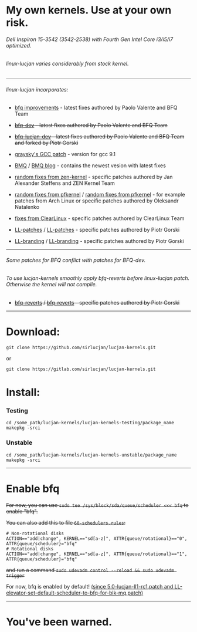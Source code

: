 # My own kernels. Use at your own risk.
###### Dell Inspiron 15-3542 (3542-2538) with Fourth Gen Intel Core i3/i5/i7 optimized.
###### linux-lucjan varies considerably from stock kernel. 
***
###### linux-lucjan incorporates:

* [bfq improvements](https://groups.google.com/forum/#!forum/bfq-iosched) - latest fixes authored by Paolo Valente and BFQ Team
 
* ~~[bfq-dev](https://github.com/Algodev-github/bfq-mq/commits/dev-bfq-on-5.4) - latest fixes authored by Paolo Valente and BFQ Team~~

* ~~[bfq-lucjan-dev](https://github.com/sirlucjan/bfq-mq-lucjan/commits/dev-bfq-on-5.4-lucjan) - latest fixes authored by Paolo Valente and BFQ Team and forked by Piotr Gorski~~
 
* [graysky's GCC patch](https://github.com/graysky2/kernel_gcc_patch) - version for gcc 9.1

* [BMQ](https://gitlab.com/alfredchen/bmq) / [BMQ blog](http://cchalpha.blogspot.com) - contains the newest vesion with latest fixes

* [random fixes from zen-kernel](https://github.com/zen-kernel/zen-kernel) - specific patches authored by Jan Alexander Steffens and ZEN Kernel Team

* [random fixes from pfkernel](https://github.com/pfactum/pf-kernel) / [random fixes from pfkernel](https://gitlab.com/post-factum/pf-kernel) - for example patches from Arch Linux or specific patches authored by Oleksandr Natalenko

* [fixes from ClearLinux](https://github.com/clearlinux-pkgs/linux) - specific patches authored by ClearLinux Team

* [LL-patches](https://github.com/sirlucjan/kernel-patches/tree/master/5.4/ll-patches) / [LL-patches](https://gitlab.com/sirlucjan/kernel-patches/tree/master/5.4/ll-patches) - specific patches authored by Piotr Gorski

* [LL-branding](https://github.com/sirlucjan/kernel-patches/tree/master/5.4/ll-branding) / [LL-branding](https://gitlab.com/sirlucjan/kernel-patches/tree/master/5.4/ll-branding) - specific patches authored by Piotr Gorski

***

###### Some patches for BFQ conflict with patches for BFQ-dev.

###### To use lucjan-kernels smoothly apply bfq-reverts before linux-lucjan patch. Otherwise the kernel will not compile.

* ~~[bfq-reverts](https://github.com/sirlucjan/kernel-patches/tree/master/5.4/bfq-reverts) / [bfq-reverts](https://gitlab.com/sirlucjan/kernel-patches/tree/master/5.4/bfq-reverts) - specific patches authored by Piotr Gorski~~

***
# Download:

```
git clone https://github.com/sirlucjan/lucjan-kernels.git

```

or

```
git clone https://gitlab.com/sirlucjan/lucjan-kernels.git

```

# Install:


### Testing

```
cd /some_path/lucjan-kernels/lucjan-kernels-testing/package_name
makepkg -srci

```

### Unstable

```
cd /some_path/lucjan-kernels/lucjan-kernels-unstable/package_name
makepkg -srci

```
***
# Enable bfq

~~For now, you can use `sudo tee /sys/block/sda/queue/scheduler <<< bfq` to enable "bfq".~~

~~You can also add this to file `60-schedulers.rules`:~~

```
# Non-rotational disks
ACTION=="add|change", KERNEL=="sd[a-z]", ATTR{queue/rotational}=="0", ATTR{queue/scheduler}="bfq"
# Rotational disks
ACTION=="add|change", KERNEL=="sd[a-z]", ATTR{queue/rotational}=="1", ATTR{queue/scheduler}="bfq"
```

~~and run a command `sudo udevadm control --reload && sudo udevadm trigger`~~

For now, bfq is enabled by default! [(since 5.0-lucjan-ll1-rc1.patch and LL-elevator-set-default-scheduler-to-bfq-for-blk-mq.patch)](https://github.com/sirlucjan/kernel-patches/blob/master/5.0/ll-patches/0002-LL-elevator-set-default-scheduler-to-bfq-for-blk-mq.patch)


***
# You've been warned.
